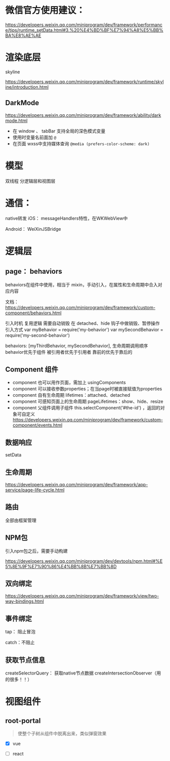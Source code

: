 
# 微信官方使用建议： 
https://developers.weixin.qq.com/miniprogram/dev/framework/performance/tips/runtime_setData.html#3.%20%E4%BD%BF%E7%94%A8%E5%BB%BA%E8%AE%AE

# 渲染底层
skyline

https://developers.weixin.qq.com/miniprogram/dev/framework/runtime/skyline/introduction.html


## DarkMode
https://developers.weixin.qq.com/miniprogram/dev/framework/ability/darkmode.html
- 在 window 、 tabBar 支持全局的深色模式变量
- 使用时变量名前面加  `@`
- 在页面 wxss中支持媒体查询 `@media (prefers-color-scheme: dark)`

# 模型
双线程
分逻辑层和视图层

# 通信： 
native转发
  iOS： messageHandlers特性，在WKWebView中

  Android： WeiXinJSBridge





# 逻辑层
## page： behaviors
behaviors在组件中使用，相当于 mixin，手动引入，在属性和生命周期中合入对应内容

文档： https://developers.weixin.qq.com/miniprogram/dev/framework/custom-component/behaviors.html

引入时机
复用逻辑
需要自动销毁
在 detached、hide 钩子中做销毁、暂停操作
引入方式
var myBehavior = require('my-behavior')
var mySecondBehavior = require('my-second-behavior')
 
behaviors: [myThirdBehavior, mySecondBehavior],
生命周期调用顺序
behavior优先于组件
被引用者优先于引用者
靠前的优先于靠后的




## Component 组件
- component 也可以用作页面，需加上 usingComponents
- component 可以接收参数properties；在当page时被直接赋值为properties
- component 自有生命周期 lifetimes：attached、detached
- component 可感知页面上的生命周期 pageLifetimes：show、hide、resize
- component 父组件调用子组件 this.selectComponent('#the-id') ，返回的对象可自定义
  https://developers.weixin.qq.com/miniprogram/dev/framework/custom-component/events.html





## 数据响应
setData







## 生命周期
https://developers.weixin.qq.com/miniprogram/dev/framework/app-service/page-life-cycle.html



## 路由
全部由框架管理



## NPM包
引入npm包之后，需要手动构建

https://developers.weixin.qq.com/miniprogram/dev/devtools/npm.html#%E5%8E%9F%E7%90%86%E4%BB%8B%E7%BB%8D



## 双向绑定
https://developers.weixin.qq.com/miniprogram/dev/framework/view/two-way-bindings.html



## 事件绑定
tap： 阻止冒泡

catch：不阻止



## 获取节点信息
createSelectorQuery： 获取native节点数据
createIntersectionObserver（用的很多！！）


# 视图组件

## root-portal
> 使整个子树从组件中脱离出来，类似弹窗效果



- [x] vue
- [ ] react



